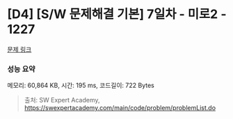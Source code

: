 # [D4] [S/W 문제해결 기본] 7일차 - 미로2 - 1227 

[문제 링크](https://swexpertacademy.com/main/code/problem/problemDetail.do?contestProbId=AV14wL9KAGkCFAYD) 

### 성능 요약

메모리: 60,864 KB, 시간: 195 ms, 코드길이: 722 Bytes



> 출처: SW Expert Academy, https://swexpertacademy.com/main/code/problem/problemList.do